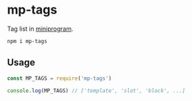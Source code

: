 # mp-tags

Tag list in [miniprogram](https://developers.weixin.qq.com/miniprogram/dev/component/).

```bash
npm i mp-tags
```

## Usage

```javascript
const MP_TAGS = require('mp-tags')

console.log(MP_TAGS) // ['template', 'slot', 'block', ...]
```
